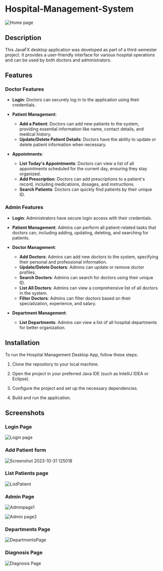 # Hospital-Management-System
![Home page](https://github.com/Navaneeth-22/Hospital-Management-System/assets/91784608/36b244d1-d702-48b8-8059-14f6e6aeb58d)

## Description

This JavaFX desktop application was developed as part of a third-semester project. It provides a user-friendly interface for various hospital operations and can be used by both doctors and administrators.

## Features

### Doctor Features
- **Login**: Doctors can securely log in to the application using their credentials.

- **Patient Management**:
  - **Add a Patient**: Doctors can add new patients to the system, providing essential information like name, contact details, and medical history.
  - **Update/Delete Patient Details**: Doctors have the ability to update or delete patient information when necessary.

- **Appointments**:
  - **List Today's Appointments**: Doctors can view a list of all appointments scheduled for the current day, ensuring they stay organized.
  - **Add Prescription**: Doctors can add prescriptions to a patient's record, including medications, dosages, and instructions.
  - **Search Patients**: Doctors can quickly find patients by their unique ID.

### Admin Features
- **Login**: Administrators have secure login access with their credentials.

- **Patient Management**: Admins can perform all patient-related tasks that doctors can, including adding, updating, deleting, and searching for patients.

- **Doctor Management**:
  - **Add Doctors**: Admins can add new doctors to the system, specifying their personal and professional information.
  - **Update/Delete Doctors**: Admins can update or remove doctor profiles.
  - **Search Doctors**: Admins can search for doctors using their unique ID.
  - **List All Doctors**: Admins can view a comprehensive list of all doctors in the system.
  - **Filter Doctors**: Admins can filter doctors based on their specialization, experience, and salary.

- **Department Management**:
  - **List Departments**: Admins can view a list of all hospital departments for better organization.

## Installation

To run the Hospital Management Desktop App, follow these steps:

1. Clone the repository to your local machine.

2. Open the project in your preferred Java IDE (such as IntelliJ IDEA or Eclipse).

3. Configure the project and set up the necessary dependencies.

4. Build and run the application.

## Screenshots
### Login Page
![Login page](https://github.com/Navaneeth-22/Hospital-Management-System/assets/91784608/0c97d2a4-d72e-4794-8356-c45eb05c7090)
### Add Patient form
![Screenshot 2023-10-31 125018](https://github.com/Navaneeth-22/Hospital-Management-System/assets/91784608/4e70b17d-c97d-4b74-a4fd-b681a4374630)
### List Patients page
![ListPatient](https://github.com/Navaneeth-22/Hospital-Management-System/assets/91784608/5fb8813d-312b-4519-b099-9f3c4cda3524)
### Admin Page
![Adminpage1](https://github.com/Navaneeth-22/Hospital-Management-System/assets/91784608/4b592dd0-dba5-4d71-9edc-b7980db0c310)

![Admin page2](https://github.com/Navaneeth-22/Hospital-Management-System/assets/91784608/2a9b7d82-9280-4040-933d-d7784c01e75c)
### Departments Page
![DepartmentsPage](https://github.com/Navaneeth-22/Hospital-Management-System/assets/91784608/24e9d2f5-4112-493f-9244-7dc4e01d2661)
### Diagnosis Page
![Diagnosis Page](https://github.com/Navaneeth-22/Hospital-Management-System/assets/91784608/4fe2b7cf-05bd-4f96-a512-10d829347538)
